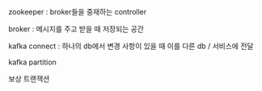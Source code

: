 



zookeeper : broker들을 중재하는 controller

broker : 메시지를 주고 받을 때 저장되는 공간



kafka connect : 하나의 db에서 변경 사항이 있을 때 이를 다른 db / 서비스에 전달



kafka partition

































보상 트랜잭션

